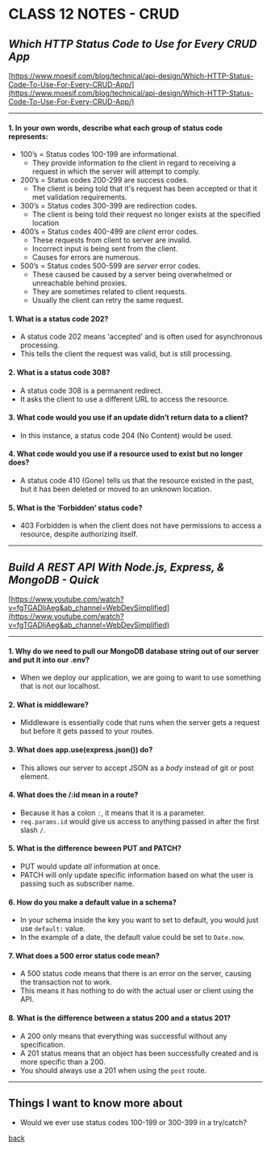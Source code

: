 # CLASS 12 NOTES - CRUD

## ***Which HTTP Status Code to Use for Every CRUD App***

[https://www.moesif.com/blog/technical/api-design/Which-HTTP-Status-Code-To-Use-For-Every-CRUD-App/](https://www.moesif.com/blog/technical/api-design/Which-HTTP-Status-Code-To-Use-For-Every-CRUD-App/)

- - -

#### **1. In your own words, describe what each group of status code represents:**

- 100’s = Status codes 100-199 are informational.
  - They provide information to the client in regard to receiving a request in which the server will attempt to comply.
- 200’s = Status codes 200-299 are success codes.
  - The client is being told that it's request has been accepted or that it met validation requirements.
- 300’s = Status codes 300-399 are redirection codes.
  - The client is being told their request no longer exists at the specified location
- 400’s = Status codes 400-499 are *client* error codes.
  - These requests from client to server are invalid.
  - Incorrect input is being sent from the client.
  - Causes for errors are numerous.
- 500’s = Status codes 500-599 are *server* error codes.
  - These caused be caused by a server being overwhelmed or unreachable behind proxies.
  - They are sometimes related to client requests.
  - Usually the client can retry the same request.

#### **1. What is a status code 202?**

- A status code 202 means 'accepted' and is often used for asynchronous processing.
- This tells the client the request was valid, but is still processing.

#### **2. What is a status code 308?**

- A status code 308 is a permanent redirect.
- It asks the client to use a different URL to access the resource.

#### **3. What code would you use if an update didn’t return data to a client?**

- In this instance, a status code 204 (No Content) would be used.

#### **4. What code would you use if a resource used to exist but no longer does?**

- A status code 410 (Gone) tells us that the resource existed in the past, but it has been deleted or moved to an unknown location.

#### **5. What is the ‘Forbidden’ status code?**

- 403 Forbidden is when the client does not have permissions to access a resource, despite authorizing itself.

- - -

## ***Build A REST API With Node.js, Express, & MongoDB - Quick***

[https://www.youtube.com/watch?v=fgTGADljAeg&ab_channel=WebDevSimplified](https://www.youtube.com/watch?v=fgTGADljAeg&ab_channel=WebDevSimplified)

- - -

#### **1. Why do we need to pull our MongoDB database string out of our server and put it into our .env?**

- When we deploy our application, we are going to want to use something that is not our localhost.

#### **2. What is middleware?**

- Middleware is essentially code that runs when the server gets a request but before it gets passed to your routes.

#### **3. What does app.use(express.json()) do?**

- This allows our server to accept JSON as a *body* instead of git or post element.

#### **4. What does the /:id mean in a route?**

- Because it has a colon `:`, it means that it is a parameter.
- `req.params.id` would give us access to anything passed in after the first slash `/`.

#### **5. What is the difference beween PUT and PATCH?**

- PUT would update *all* information at once.
- PATCH will only update specific information based on what the user is passing such as subscriber name.

#### **6. How do you make a default value in a schema?**

- In your schema inside the key you want to set to default, you would just use `default:` value.
- In the example of a date, the default value could be set to `Date.now`.

#### **7. What does a 500 error status code mean?**

- A 500 status code means that there is an error on the server, causing the transaction not to work.
- This means it has nothing to do with the actual user or client using the API.

#### **8. What is the difference between a status 200 and a status 201?**

- A 200 only means that everything was successful without any specification.
- A 201 status means that an object has been successfully created and is more specific than a 200.
- You should always use a 201 when using the `post` route.

- - -

## Things I want to know more about

- Would we ever use status codes 100-199 or 300-399 in a try/catch?

[back](../README.md)
